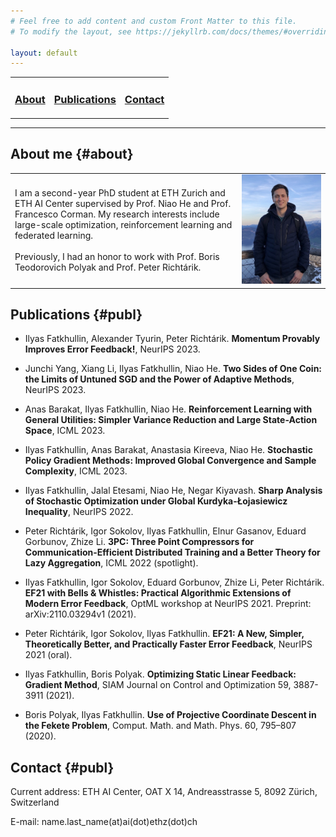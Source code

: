 ```yaml
---
# Feel free to add content and custom Front Matter to this file.
# To modify the layout, see https://jekyllrb.com/docs/themes/#overriding-theme-defaults

layout: default
---
```


<table>
  <tr>
    <td style="border:none">
      <a href="#about"><h3>About</h3></a>
    </td>
    <td style="border:none">
      <a href="#publ"><h3>Publications</h3></a>
    </td>
    <td style="border:none">
      <a href="#cont"><h3>Contact</h3></a>
    </td>
  </tr>
</table>

---

## About me {#about}

<table>
  <tr>
    <td style="border:none;">
      I am a second-year PhD student at ETH Zurich and ETH AI Center supervised by Prof. Niao He and Prof. Francesco Corman. My research interests include large-scale optimization, reinforcement learning and federated learning.
      <br/><br/>
      Previously, I had an honor to work with Prof. Boris Teodorovich Polyak and Prof. Peter Richtárik.
    </td>
    <td style="float: right;width: 100%;border:none">
      <img src="my_photo.jpg">
    </td>
  </tr>
</table>

## Publications {#publ}

- Ilyas Fatkhullin, Alexander Tyurin, Peter Richtárik. <b>Momentum Provably Improves Error Feedback!</b>, NeurIPS 2023.

- Junchi Yang, Xiang Li, Ilyas Fatkhullin, Niao He. <b>Two Sides of One Coin: the Limits of Untuned SGD and the Power of Adaptive Methods</b>, NeurIPS 2023.

- Anas Barakat, Ilyas Fatkhullin, Niao He. <b>Reinforcement Learning with General Utilities: Simpler Variance Reduction and Large State-Action Space</b>, ICML 2023.

- Ilyas Fatkhullin, Anas Barakat, Anastasia Kireeva, Niao He. <b>Stochastic Policy Gradient Methods: Improved Global Convergence and Sample Complexity</b>, ICML 2023.

- Ilyas Fatkhullin, Jalal Etesami, Niao He, Negar Kiyavash. <b>Sharp Analysis of Stochastic Optimization under Global Kurdyka-Łojasiewicz Inequality</b>, NeurIPS 2022.

- Peter Richtárik, Igor Sokolov, Ilyas Fatkhullin, Elnur Gasanov, Eduard Gorbunov, Zhize Li. <b>3PC: Three Point Compressors for Communication-Efficient Distributed Training and a Better Theory for Lazy Aggregation</b>, ICML 2022 (spotlight).

- Ilyas Fatkhullin, Igor Sokolov, Eduard Gorbunov, Zhize Li, Peter Richtárik. <b>EF21 with Bells & Whistles: Practical Algorithmic Extensions of Modern Error Feedback</b>, OptML workshop at NeurIPS 2021. Preprint: arXiv:2110.03294v1 (2021).

- Peter Richtárik, Igor Sokolov, Ilyas Fatkhullin. <b>EF21: A New, Simpler, Theoretically Better, and Practically Faster Error Feedback</b>, NeurIPS 2021 (oral).

- Ilyas Fatkhullin, Boris Polyak. <b>Optimizing Static Linear Feedback: Gradient Method</b>, SIAM Journal on Control and Optimization 59, 3887-3911 (2021).

- Boris Polyak, Ilyas Fatkhullin. <b>Use of Projective Coordinate Descent in the Fekete Problem</b>, Comput. Math. and Math. Phys. 60, 795–807 (2020).


## Contact {#publ}

Current address: ETH AI Center, OAT X 14, Andreasstrasse 5, 8092 Zürich, Switzerland

E-mail: name.last_name(at)ai(dot)ethz(dot)ch
